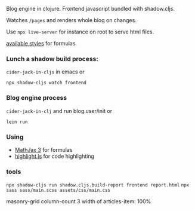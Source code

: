 Blog engine in clojure. Frontend javascript bundled with shadow.cljs.

Watches `/pages` and renders whole blog on changes.

Use `npx live-server` for instance on root to serve html files.

[available styles](/available-styles.html) for formulas.
### Lunch a shadow build process:

`cider-jack-in-cljs` in emacs or

```npx shadow-cljs watch frontend```

### Blog engine process

`cider-jack-in-clj` and run blog.user/init or

`lein run`


### Using

- [MathJax 3](https://www.mathjax.org) for formulas
- [highlight.js](https://highlightjs.org) for code highlighting

### tools

`npx shadow-cljs run shadow.cljs.build-report frontend report.html`
`npx sass sass/main.scss assets/css/main.css`


masonry-grid column-count 3
width of articles-item: 100%
